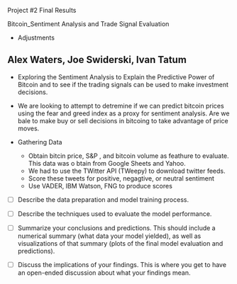 Project #2 Final Results 

Bitcoin_Sentiment Analysis and Trade Signal Evaluation 
-  Adjustments 

## Alex Waters, Joe Swiderski,  Ivan Tatum

- Exploring the Sentiment Analysis to Explain the Predictive Power of Bitcoin and to see if the trading signals can be used to make investment decisions. 


* We are looking to attempt to detremine if we can predict bitcoin prices using the fear and greed index as a proxy for sentiment analysis. Are we bale to make buy or sell decisions in bitcoing to take advantage of price moves.

* Gathering Data 
  - Obtain bitcin price, S&P , and bitcoin volume as feathure to evaluate. This data was o btain from Google Sheets and Yahoo.
  - We had to use the TWitter API (TWeepy) to download twitter feeds.
  - Score these tweets for positive, negagtive, or neutral sentiment 
  - Use VADER, IBM Watson, FNG to produce scores 

* [ ] Describe the data preparation and model training process.

* [ ] Describe the techniques used to evaluate the model performance.

* [ ] Summarize your conclusions and predictions. This should include a numerical summary (what data your model yielded), as well as visualizations of that summary (plots of the final model evaluation and predictions).

* [ ] Discuss the implications of your findings. This is where you get to have an open-ended discussion about what your findings mean.
